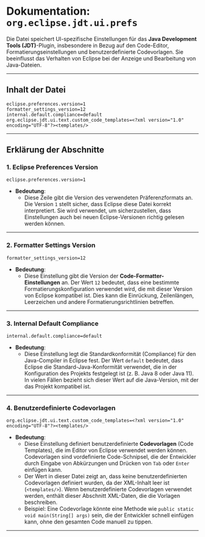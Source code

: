 # Dokumentation: `org.eclipse.jdt.ui.prefs`

Die Datei speichert UI-spezifische Einstellungen für das **Java Development Tools (JDT)**-Plugin, insbesondere in Bezug auf den Code-Editor, Formatierungseinstellungen und benutzerdefinierte Codevorlagen. Sie beeinflusst das Verhalten von Eclipse bei der Anzeige und Bearbeitung von Java-Dateien.

---

## Inhalt der Datei

```properties
eclipse.preferences.version=1
formatter_settings_version=12
internal.default.compliance=default
org.eclipse.jdt.ui.text.custom_code_templates=<?xml version="1.0" encoding="UTF-8"?><templates/>
```

---

## Erklärung der Abschnitte

### 1. **Eclipse Preferences Version**

```properties
eclipse.preferences.version=1
```

- **Bedeutung**:
  - Diese Zeile gibt die Version des verwendeten Präferenzformats an. Die Version `1` stellt sicher, dass Eclipse diese Datei korrekt interpretiert. Sie wird verwendet, um sicherzustellen, dass Einstellungen auch bei neuen Eclipse-Versionen richtig gelesen werden können.

---

### 2. **Formatter Settings Version**

```properties
formatter_settings_version=12
```

- **Bedeutung**:
  - Diese Einstellung gibt die Version der **Code-Formatter-Einstellungen** an. Der Wert `12` bedeutet, dass eine bestimmte Formatierungskonfiguration verwendet wird, die mit dieser Version von Eclipse kompatibel ist. Dies kann die Einrückung, Zeilenlängen, Leerzeichen und andere Formatierungsrichtlinien betreffen.

---

### 3. **Internal Default Compliance**

```properties
internal.default.compliance=default
```

- **Bedeutung**:
  - Diese Einstellung legt die Standardkonformität (Compliance) für den Java-Compiler in Eclipse fest. Der Wert `default` bedeutet, dass Eclipse die Standard-Java-Konformität verwendet, die in der Konfiguration des Projekts festgelegt ist (z. B. Java 8 oder Java 11). In vielen Fällen bezieht sich dieser Wert auf die Java-Version, mit der das Projekt kompatibel ist.

---

### 4. **Benutzerdefinierte Codevorlagen**

```properties
org.eclipse.jdt.ui.text.custom_code_templates=<?xml version="1.0" encoding="UTF-8"?><templates/>
```

- **Bedeutung**:
  - Diese Einstellung definiert benutzerdefinierte **Codevorlagen** (Code Templates), die im Editor von Eclipse verwendet werden können. Codevorlagen sind vordefinierte Code-Schnipsel, die der Entwickler durch Eingabe von Abkürzungen und Drücken von `Tab` oder `Enter` einfügen kann.
  - Der Wert in dieser Datei zeigt an, dass keine benutzerdefinierten Codevorlagen definiert wurden, da der XML-Inhalt leer ist (`<templates/>`). Wenn benutzerdefinierte Codevorlagen verwendet werden, enthält dieser Abschnitt XML-Daten, die die Vorlagen beschreiben.
  - Beispiel: Eine Codevorlage könnte eine Methode wie `public static void main(String[] args)` sein, die der Entwickler schnell einfügen kann, ohne den gesamten Code manuell zu tippen.

---
